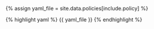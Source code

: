{% assign yaml_file = site.data.policies[include.policy] %}

{% highlight yaml %}
{{ yaml_file }}
{% endhighlight %}
